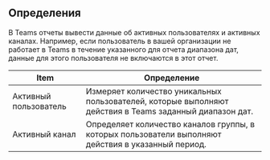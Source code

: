 ## <a name="definitions"></a>Определения

В Teams отчеты вывести данные об активных пользователях и активных каналах. Например, если пользователь в вашей организации не работает в Teams в течение указанного для отчета диапазона дат, данные для этого пользователя не включаются в этот отчет.

|Item  |Определение  |
|---------|---------|
|Активный пользователь     |Измеряет количество уникальных пользователей, которые выполняют действия в Teams заданный диапазон дат.    |
|Активный канал    |Определяет количество каналов группы, в которых пользователи выполняют действия в указанный период.           |
